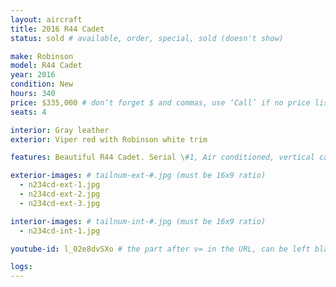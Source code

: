 ```yaml
---
layout: aircraft
title: 2016 R44 Cadet
status: sold # available, order, special, sold (doesn't show)

make: Robinson
model: R44 Cadet
year: 2016
condition: New
hours: 340
price: $335,000 # don’t forget $ and commas, use ‘Call’ if no price listed
seats: 4

interior: Gray leather
exterior: Viper red with Robinson white trim

features: Beautiful R44 Cadet. Serial \#1, Air conditioned, vertical card compass, Aspen EFD1000H Pilot/DG, Garmin 225B com radio, Bose interface both, USB prts fwd accessory bar.

exterior-images: # tailnum-ext-#.jpg (must be 16x9 ratio)
  - n234cd-ext-1.jpg
  - n234cd-ext-2.jpg
  - n234cd-ext-3.jpg

interior-images: # tailnum-int-#.jpg (must be 16x9 ratio)
  - n234cd-int-1.jpg

youtube-id: l_02e8dvSXo # the part after v= in the URL, can be left blank

logs:
---
```

